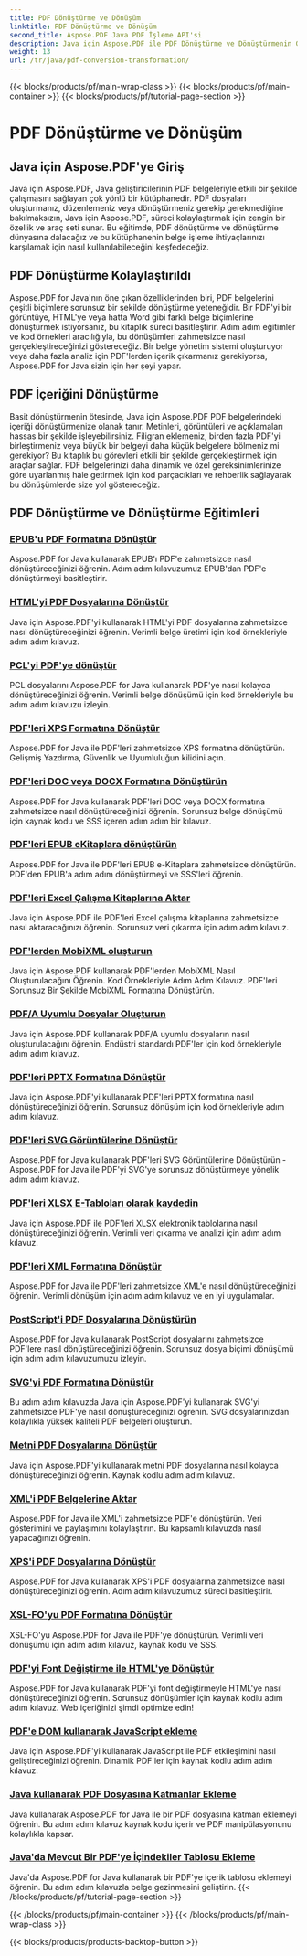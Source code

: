 ```yaml
---
title: PDF Dönüştürme ve Dönüşüm
linktitle: PDF Dönüştürme ve Dönüşüm
second_title: Aspose.PDF Java PDF İşleme API'si
description: Java için Aspose.PDF ile PDF Dönüştürme ve Dönüştürmenin Gücünü Açığa Çıkarın - Geliştiriciler için Kapsamlı Eğitimler. PDF İşleme Becerilerinizi Bugün Geliştirin!
weight: 13
url: /tr/java/pdf-conversion-transformation/
---
```


{{< blocks/products/pf/main-wrap-class >}}
{{< blocks/products/pf/main-container >}}
{{< blocks/products/pf/tutorial-page-section >}}

# PDF Dönüştürme ve Dönüşüm


## Java için Aspose.PDF'ye Giriş

Java için Aspose.PDF, Java geliştiricilerinin PDF belgeleriyle etkili bir şekilde çalışmasını sağlayan çok yönlü bir kütüphanedir. PDF dosyaları oluşturmanız, düzenlemeniz veya dönüştürmeniz gerekip gerekmediğine bakılmaksızın, Java için Aspose.PDF, süreci kolaylaştırmak için zengin bir özellik ve araç seti sunar. Bu eğitimde, PDF dönüştürme ve dönüştürme dünyasına dalacağız ve bu kütüphanenin belge işleme ihtiyaçlarınızı karşılamak için nasıl kullanılabileceğini keşfedeceğiz.

## PDF Dönüştürme Kolaylaştırıldı

Aspose.PDF for Java'nın öne çıkan özelliklerinden biri, PDF belgelerini çeşitli biçimlere sorunsuz bir şekilde dönüştürme yeteneğidir. Bir PDF'yi bir görüntüye, HTML'ye veya hatta Word gibi farklı belge biçimlerine dönüştürmek istiyorsanız, bu kitaplık süreci basitleştirir. Adım adım eğitimler ve kod örnekleri aracılığıyla, bu dönüşümleri zahmetsizce nasıl gerçekleştireceğinizi göstereceğiz. Bir belge yönetim sistemi oluşturuyor veya daha fazla analiz için PDF'lerden içerik çıkarmanız gerekiyorsa, Aspose.PDF for Java sizin için her şeyi yapar.

## PDF İçeriğini Dönüştürme

Basit dönüştürmenin ötesinde, Java için Aspose.PDF PDF belgelerindeki içeriği dönüştürmenize olanak tanır. Metinleri, görüntüleri ve açıklamaları hassas bir şekilde işleyebilirsiniz. Filigran eklemeniz, birden fazla PDF'yi birleştirmeniz veya büyük bir belgeyi daha küçük belgelere bölmeniz mi gerekiyor? Bu kitaplık bu görevleri etkili bir şekilde gerçekleştirmek için araçlar sağlar. PDF belgelerinizi daha dinamik ve özel gereksinimlerinize göre uyarlanmış hale getirmek için kod parçacıkları ve rehberlik sağlayarak bu dönüşümlerde size yol göstereceğiz.

## PDF Dönüştürme ve Dönüştürme Eğitimleri
### [EPUB'u PDF Formatına Dönüştür](./convert-epub-to-pdf-format/)
Aspose.PDF for Java kullanarak EPUB'ı PDF'e zahmetsizce nasıl dönüştüreceğinizi öğrenin. Adım adım kılavuzumuz EPUB'dan PDF'e dönüştürmeyi basitleştirir.
### [HTML'yi PDF Dosyalarına Dönüştür](./convert-html-to-pdf-files/)
Java için Aspose.PDF'yi kullanarak HTML'yi PDF dosyalarına zahmetsizce nasıl dönüştüreceğinizi öğrenin. Verimli belge üretimi için kod örnekleriyle adım adım kılavuz.
### [PCL'yi PDF'ye dönüştür](./transform-pcl-to-pdfs/)
PCL dosyalarını Aspose.PDF for Java kullanarak PDF'ye nasıl kolayca dönüştüreceğinizi öğrenin. Verimli belge dönüşümü için kod örnekleriyle bu adım adım kılavuzu izleyin.
### [PDF'leri XPS Formatına Dönüştür](./convert-pdfs-to-xps-format/)
Aspose.PDF for Java ile PDF'leri zahmetsizce XPS formatına dönüştürün. Gelişmiş Yazdırma, Güvenlik ve Uyumluluğun kilidini açın.
### [PDF'leri DOC veya DOCX Formatına Dönüştürün](./change-pdfs-to-doc-or-docx-format/)
Aspose.PDF for Java kullanarak PDF'leri DOC veya DOCX formatına zahmetsizce nasıl dönüştüreceğinizi öğrenin. Sorunsuz belge dönüşümü için kaynak kodu ve SSS içeren adım adım bir kılavuz.
### [PDF'leri EPUB eKitaplara dönüştürün](./convert-pdfs-to-epub-ebooks/)
Aspose.PDF for Java ile PDF'leri EPUB e-Kitaplara zahmetsizce dönüştürün. PDF'den EPUB'a adım adım dönüştürmeyi ve SSS'leri öğrenin.
### [PDF'leri Excel Çalışma Kitaplarına Aktar](./export-pdfs-to-excel-workbooks/)
Java için Aspose.PDF ile PDF'leri Excel çalışma kitaplarına zahmetsizce nasıl aktaracağınızı öğrenin. Sorunsuz veri çıkarma için adım adım kılavuz.
### [PDF'lerden MobiXML oluşturun](./generate-mobixml-from-pdfs/)
Java için Aspose.PDF kullanarak PDF'lerden MobiXML Nasıl Oluşturulacağını Öğrenin. Kod Örnekleriyle Adım Adım Kılavuz. PDF'leri Sorunsuz Bir Şekilde MobiXML Formatına Dönüştürün.
### [PDF/A Uyumlu Dosyalar Oluşturun](./create-pdfa-compliant-files/)
Java için Aspose.PDF kullanarak PDF/A uyumlu dosyaların nasıl oluşturulacağını öğrenin. Endüstri standardı PDF'ler için kod örnekleriyle adım adım kılavuz.
### [PDF'leri PPTX Formatına Dönüştür](./convert-pdfs-to-pptx-format/)
Java için Aspose.PDF'yi kullanarak PDF'leri PPTX formatına nasıl dönüştüreceğinizi öğrenin. Sorunsuz dönüşüm için kod örnekleriyle adım adım kılavuz.
### [PDF'leri SVG Görüntülerine Dönüştür](./convert-pdfs-to-svg-images/)
Aspose.PDF for Java kullanarak PDF'leri SVG Görüntülerine Dönüştürün - Aspose.PDF for Java ile PDF'yi SVG'ye sorunsuz dönüştürmeye yönelik adım adım kılavuz.
### [PDF'leri XLSX E-Tabloları olarak kaydedin](./save-pdfs-as-xlsx-spreadsheets/)
Java için Aspose.PDF ile PDF'leri XLSX elektronik tablolarına nasıl dönüştüreceğinizi öğrenin. Verimli veri çıkarma ve analizi için adım adım kılavuz.
### [PDF'leri XML Formatına Dönüştür](./convert-pdfs-to-xml-format/)
Aspose.PDF for Java ile PDF'leri zahmetsizce XML'e nasıl dönüştüreceğinizi öğrenin. Verimli dönüşüm için adım adım kılavuz ve en iyi uygulamalar.
### [PostScript'i PDF Dosyalarına Dönüştürün](./turn-postscript-into-pdf-files/)
Aspose.PDF for Java kullanarak PostScript dosyalarını zahmetsizce PDF'lere nasıl dönüştüreceğinizi öğrenin. Sorunsuz dosya biçimi dönüşümü için adım adım kılavuzumuzu izleyin.
### [SVG'yi PDF Formatına Dönüştür](./convert-svg-to-pdf-format/)
Bu adım adım kılavuzda Java için Aspose.PDF'yi kullanarak SVG'yi zahmetsizce PDF'ye nasıl dönüştüreceğinizi öğrenin. SVG dosyalarınızdan kolaylıkla yüksek kaliteli PDF belgeleri oluşturun.
### [Metni PDF Dosyalarına Dönüştür](./change-text-to-pdf-files/)
Java için Aspose.PDF'yi kullanarak metni PDF dosyalarına nasıl kolayca dönüştüreceğinizi öğrenin. Kaynak kodlu adım adım kılavuz.
### [XML'i PDF Belgelerine Aktar](./export-xml-to-pdf-documents/)
Aspose.PDF for Java ile XML'i zahmetsizce PDF'e dönüştürün. Veri gösterimini ve paylaşımını kolaylaştırın. Bu kapsamlı kılavuzda nasıl yapacağınızı öğrenin.
### [XPS'i PDF Dosyalarına Dönüştür](./convert-xps-to-pdf-files/)
Aspose.PDF for Java kullanarak XPS'i PDF dosyalarına zahmetsizce nasıl dönüştüreceğinizi öğrenin. Adım adım kılavuzumuz süreci basitleştirir.
### [XSL-FO'yu PDF Formatına Dönüştür](./transform-xsl-fo-to-pdf-format/)
XSL-FO'yu Aspose.PDF for Java ile PDF'ye dönüştürün. Verimli veri dönüşümü için adım adım kılavuz, kaynak kodu ve SSS.
### [PDF'yi Font Değiştirme ile HTML'ye Dönüştür](./convert-pdf-to-html-with-font-substitution/)
Aspose.PDF for Java kullanarak PDF'yi font değiştirmeyle HTML'ye nasıl dönüştüreceğinizi öğrenin. Sorunsuz dönüşümler için kaynak kodlu adım adım kılavuz. Web içeriğinizi şimdi optimize edin!
### [PDF'e DOM kullanarak JavaScript ekleme](./adding-javascript-using-dom-in-pdf/)
Java için Aspose.PDF'yi kullanarak JavaScript ile PDF etkileşimini nasıl geliştireceğinizi öğrenin. Dinamik PDF'ler için kaynak kodlu adım adım kılavuz.
### [Java kullanarak PDF Dosyasına Katmanlar Ekleme](./add-layers-to-pdf-file-using-java/)
Java kullanarak Aspose.PDF for Java ile bir PDF dosyasına katman eklemeyi öğrenin. Bu adım adım kılavuz kaynak kodu içerir ve PDF manipülasyonunu kolaylıkla kapsar.
### [Java'da Mevcut Bir PDF'ye İçindekiler Tablosu Ekleme](./add-table-of-contents-to-existing-pdf-in-java/)
Java'da Aspose.PDF for Java kullanarak bir PDF'ye içerik tablosu eklemeyi öğrenin. Bu adım adım kılavuzla belge gezinmesini geliştirin.
{{< /blocks/products/pf/tutorial-page-section >}}

{{< /blocks/products/pf/main-container >}}
{{< /blocks/products/pf/main-wrap-class >}}

{{< blocks/products/products-backtop-button >}}
